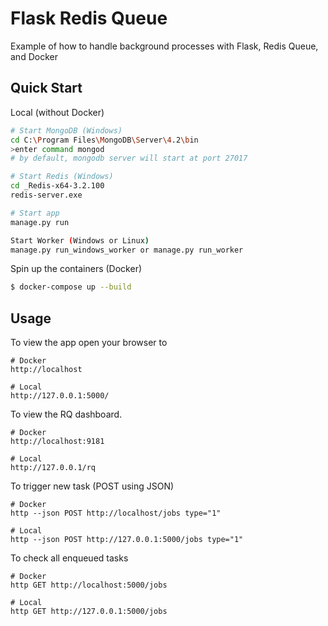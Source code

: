 # Flask Redis Queue

Example of how to handle background processes with Flask, Redis Queue, and Docker

## Quick Start

Local (without Docker)
```sh
# Start MongoDB (Windows)
cd C:\Program Files\MongoDB\Server\4.2\bin
>enter command mongod
# by default, mongodb server will start at port 27017

# Start Redis (Windows)
cd _Redis-x64-3.2.100
redis-server.exe

# Start app
manage.py run

Start Worker (Windows or Linux)
manage.py run_windows_worker or manage.py run_worker
```

Spin up the containers (Docker)
```sh
$ docker-compose up --build
```

## Usage

To view the app open your browser to
```
# Docker
http://localhost

# Local
http://127.0.0.1:5000/
```

To view the RQ dashboard.
```
# Docker
http://localhost:9181

# Local
http://127.0.0.1/rq
```

To trigger new task (POST using JSON)
```
# Docker
http --json POST http://localhost/jobs type="1"

# Local
http --json POST http://127.0.0.1:5000/jobs type="1"
```

To check all enqueued tasks
```
# Docker
http GET http://localhost:5000/jobs

# Local
http GET http://127.0.0.1:5000/jobs
```
